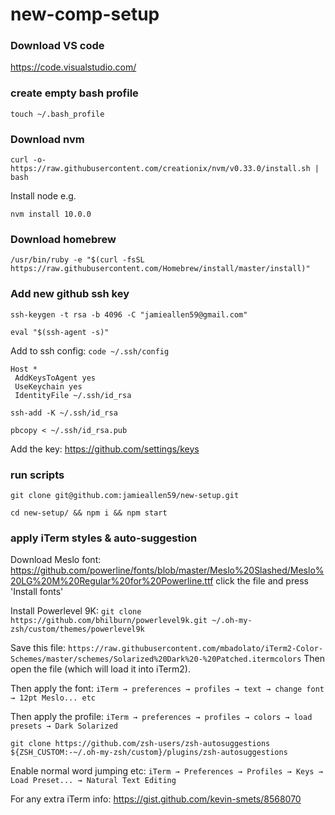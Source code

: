 new-comp-setup
==============

### Download VS code
https://code.visualstudio.com/

### create empty bash profile
`touch ~/.bash_profile`

### Download nvm
`curl -o- https://raw.githubusercontent.com/creationix/nvm/v0.33.0/install.sh | bash`

Install node e.g.

`nvm install 10.0.0`

### Download homebrew
`/usr/bin/ruby -e "$(curl -fsSL https://raw.githubusercontent.com/Homebrew/install/master/install)"`

### Add new github ssh key
`ssh-keygen -t rsa -b 4096 -C "jamieallen59@gmail.com"`

`eval "$(ssh-agent -s)"`

Add to ssh config:
`code ~/.ssh/config`

```
Host *
 AddKeysToAgent yes
 UseKeychain yes
 IdentityFile ~/.ssh/id_rsa
 ```
`ssh-add -K ~/.ssh/id_rsa`

`pbcopy < ~/.ssh/id_rsa.pub`

Add the key: https://github.com/settings/keys

### run scripts
`git clone git@github.com:jamieallen59/new-setup.git`

`cd new-setup/ && npm i && npm start`

### apply iTerm styles & auto-suggestion
Download Meslo font: https://github.com/powerline/fonts/blob/master/Meslo%20Slashed/Meslo%20LG%20M%20Regular%20for%20Powerline.ttf
click the file and press 'Install fonts'

Install Powerlevel 9K: 
`git clone https://github.com/bhilburn/powerlevel9k.git ~/.oh-my-zsh/custom/themes/powerlevel9k`

Save this file: 
`https://raw.githubusercontent.com/mbadolato/iTerm2-Color-Schemes/master/schemes/Solarized%20Dark%20-%20Patched.itermcolors`
Then open the file (which will load it into iTerm2).

Then apply the font:
`iTerm → preferences → profiles → text → change font → 12pt Meslo... etc`

Then apply the profile:
`iTerm → preferences → profiles → colors → load presets → Dark Solarized`

`git clone https://github.com/zsh-users/zsh-autosuggestions ${ZSH_CUSTOM:-~/.oh-my-zsh/custom}/plugins/zsh-autosuggestions
`

Enable normal word jumping etc:
`iTerm → Preferences → Profiles → Keys → Load Preset... → Natural Text Editing`

For any extra iTerm info: https://gist.github.com/kevin-smets/8568070
